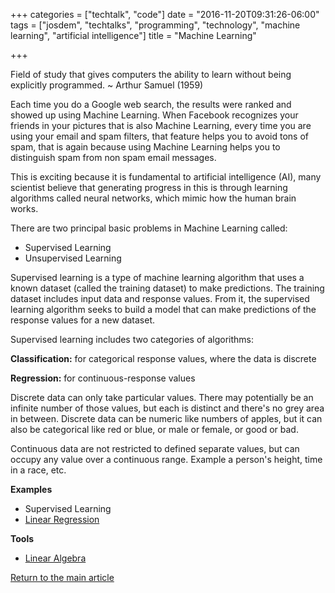 +++
categories = ["techtalk", "code"]
date = "2016-11-20T09:31:26-06:00"
tags = ["josdem", "techtalks", "programming", "technology", "machine learning", "artificial intelligence"]
title = "Machine Learning"

+++

Field of study that gives computers the ability to learn without being explicitly programmed. ~ Arthur Samuel (1959)

Each time you do a Google web search, the results were ranked and showed up using Machine Learning. When Facebook recognizes your friends in your pictures that is also Machine Learning, every time you are using your email and spam filters, that feature helps you to avoid tons of spam, that is again because using Machine Learning helps you to distinguish spam from non spam email messages.

This is exciting because it is fundamental to artificial intelligence (AI), many scientist believe that generating progress in this is through learning algorithms called neural networks, which mimic how the human brain works.

There are two principal basic problems in Machine Learning called:

* Supervised Learning
* Unsupervised Learning

Supervised learning is a type of machine learning algorithm that uses a known dataset (called the training dataset) to make predictions. The training dataset includes input data and response values. From it, the supervised learning algorithm seeks to build a model that can make predictions of the response values for a new dataset.

Supervised learning includes two categories of algorithms:

**Classification:** for categorical response values, where the data is discrete

**Regression:** for continuous-response values

Discrete data can only take particular values. There may potentially be an infinite number of those values, but each is distinct and there's no grey area in between. Discrete data can be numeric like numbers of apples, but it can also be categorical like red or blue, or male or female, or good or bad.

Continuous data are not restricted to defined separate values, but can occupy any value over a continuous range. Example a person's height, time in a race, etc.

**Examples**

* Supervised Learning
 * [Linear Regression](/techtalk/machine_learning/linear_regression)

**Tools**

 * [Linear Algebra](/techtalk/machine_learning/linear_algebra)


[Return to the main article](/techtalk/techtalks)
